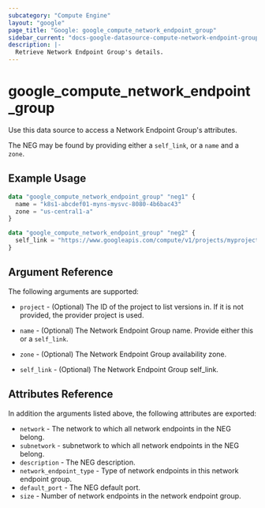 ```yaml
---
subcategory: "Compute Engine"
layout: "google"
page_title: "Google: google_compute_network_endpoint_group"
sidebar_current: "docs-google-datasource-compute-network-endpoint-group"
description: |-
  Retrieve Network Endpoint Group's details.
---
```


# google\_compute\_network\_endpoint\_group

Use this data source to access a Network Endpoint Group's attributes.

The NEG may be found by providing either a `self_link`, or a `name` and a `zone`.

## Example Usage

```terraform
data "google_compute_network_endpoint_group" "neg1" {
  name = "k8s1-abcdef01-myns-mysvc-8080-4b6bac43"
  zone = "us-central1-a"
}

data "google_compute_network_endpoint_group" "neg2" {
  self_link = "https://www.googleapis.com/compute/v1/projects/myproject/zones/us-central1-a/networkEndpointGroups/k8s1-abcdef01-myns-mysvc-8080-4b6bac43"
}
```

## Argument Reference

The following arguments are supported:

* `project` - (Optional) The ID of the project to list versions in.
    If it is not provided, the provider project is used.

* `name` - (Optional) The Network Endpoint Group name.
    Provide either this or a `self_link`.

* `zone` - (Optional) The Network Endpoint Group availability zone.

* `self_link` - (Optional) The Network Endpoint Group self\_link.

## Attributes Reference

In addition the arguments listed above, the following attributes are exported:

* `network` - The network to which all network endpoints in the NEG belong.
* `subnetwork` - subnetwork to which all network endpoints in the NEG belong.
* `description` - The NEG description.
* `network_endpoint_type` - Type of network endpoints in this network endpoint group.
* `default_port` - The NEG default port.
* `size` - Number of network endpoints in the network endpoint group.
